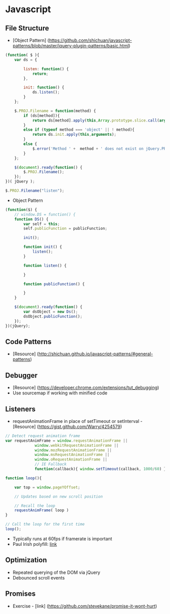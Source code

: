 # Javascript

## File Structure
* [Object Pattern] (https://github.com/shichuan/javascript-patterns/blob/master/jquery-plugin-patterns/basic.html)

```javascript
(function( $ ){
  	var ds = {

		listen: function() {
			return;
		},

		init: function() {
			ds.listen();
		}
	};

	$.PROJ.Filename = function(method) {
		if (ds[method]){
			return ds[method].apply(this,Array.prototype.slice.call(arguments,1));
		}
		else if (typeof method === 'object' || ! method){
			return ds.init.apply(this,arguments);
		}
		else {
			$.error('Method ' +  method + ' does not exist on jQuery.PROJ.Filename');
		}
	};

	$(document).ready(function() {
		$.PROJ.Filename();
	});
})( jQuery );

$.PROJ.Filename("listen");
```

* Object Pattern

```javascript
(function($) {
	// window.DS = function() {
	function DS() {
		var self = this;
		self.publicFunction = publicFunction;

		init();

		function init() {
			listen();
		}

		function listen() {

		}

		function publicFunction() {

		}
	}

	$(document).ready(function() {
		var dsObject = new Ds();
		dsObject.publicFunction();
	});
})(jQuery);
```

## Code Patterns
* [Resource] (http://shichuan.github.io/javascript-patterns/#general-patterns)

## Debugger
* [Resource] (https://developer.chrome.com/extensions/tut_debugging)
* Use sourcemap if working with minified code

## Listeners
* requestAnimationFrame in place of setTimeout or setInterval - [Resource] (https://gist.github.com/Warry/4254579)

```javascript
// Detect request animation frame
var requestAnimFrame = window.requestAnimationFrame ||
             window.webkitRequestAnimationFrame ||
             window.mozRequestAnimationFrame ||
             window.msRequestAnimationFrame ||
             window.oRequestAnimationFrame ||
             // IE Fallback
             function(callback){ window.setTimeout(callback, 1000/60) };

function loop(){

    var top = window.pageYOffset;

    // Updates based on new scroll position

    // Recall the loop
    requestAnimFrame( loop )
}

// Call the loop for the first time
loop();
```

* Typically runs at 60fps if framerate is important
* Paul Irish polyfill: [link](http://www.paulirish.com/2011/requestanimationframe-for-smart-animating/)

## Optimization
* Repeated querying of the DOM via jQuery
* Debounced scroll events

## Promises
* Exercise - [link] (https://github.com/stevekane/promise-it-wont-hurt)
